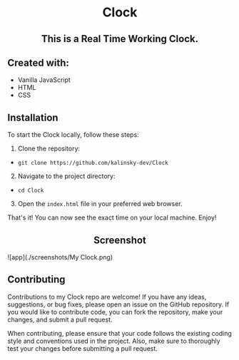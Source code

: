 <h1 align="center">Clock</h1>
<h2 align="center">This is a Real Time Working Clock.</h2>

## Created with:

- Vanilla JavaScript
- HTML
- CSS

## Installation

To start the Clock locally, follow these steps:

1.  Clone the repository:

-   `git clone https://github.com/kalinsky-dev/Clock`

2.   Navigate to the project directory:

-  `cd Clock`

3.  Open the `index.html` file in your preferred web browser.

That's it! You can now see the exact time on your local machine. Enjoy!

<h2 align="center">Screenshot</h2>

![app](./screenshots/My Clock.png)

## Contributing

Contributions to my Clock repo are welcome! If you have any ideas, suggestions, or bug fixes, please open an issue on the GitHub repository. If you would like to contribute code, you can fork the repository, make your changes, and submit a pull request.

When contributing, please ensure that your code follows the existing coding style and conventions used in the project. Also, make sure to thoroughly test your changes before submitting a pull request.
